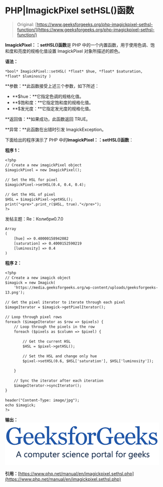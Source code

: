 # PHP|ImagickPixel setHSL()函数

> Original: [https://www.geeksforgeeks.org/php-imagickpixel-sethsl-function/](https://www.geeksforgeeks.org/php-imagickpixel-sethsl-function/)

**ImagickPixel：：setHSL()函数**是 PHP 中的一个内置函数，用于使用色调、饱和度和亮度的规格化值设置 ImagickPixel 对象所描述的颜色。

**语法：**

```
*bool* ImagickPixel::setHSL( *float* $hue, *float* $saturation, *float* $luminosity )
```

**参数：**此函数接受上述三个参数，如下所述：

*   **$hue：**它指定色调的规格化值。
*   **$饱和度：**它指定饱和度的规格化值。
*   **$发光度：**它指定发光度的规格化值。

**返回值：**如果成功，此函数返回 TRUE。

**异常：**此函数在出错时引发 ImagickException。

下面给出的程序演示了 PHP 中的**ImagickPixel：：setHSL()函数**：

**程序 1：**

```
<?php
// Create a new imagickPixel object
$imagickPixel = new ImagickPixel();

// Set the HSL for pixel
$imagickPixel->setHSL(0.4, 0.4, 0.4);

// Get the HSL of pixel
$HSL = $imagickPixel->getHSL();
print("<pre>".print_r($HSL, true)."</pre>");
?>
```

发帖主题：Re：Колибри0.7.0

```
Array
(
    [hue] => 0.40000158942082
    [saturation] => 0.4000152590219
    [luminosity] => 0.4
)
```

**程序 2：**

```
<?php
// Create a new imagick object
$imagick = new Imagick(
    'https://media.geeksforgeeks.org/wp-content/uploads/geeksforgeeks-13.png');

// Get the pixel iterator to iterate through each pixel
$imageIterator = $imagick->getPixelIterator();

// Loop through pixel rows
foreach ($imageIterator as $row => $pixels) {
    // Loop through the pixels in the row
    foreach ($pixels as $column => $pixel) {

        // Get the current HSL
        $HSL = $pixel->getHSL();

        // Set the HSL and change only hue
        $pixel->setHSL(0.6, $HSL['saturation'], $HSL['luminosity']);

    }

    // Sync the iterator after each iteration
    $imageIterator->syncIterator();
}

header("Content-Type: image/jpg");
echo $imagick;
?>
```

**输出：**
![](img/fe8290698279d269450974cbcde980fe.png)

**引用：**[https://www.php.net/manual/en/imagickpixel.sethsl.php](https://www.php.net/manual/en/imagickpixel.sethsl.php)